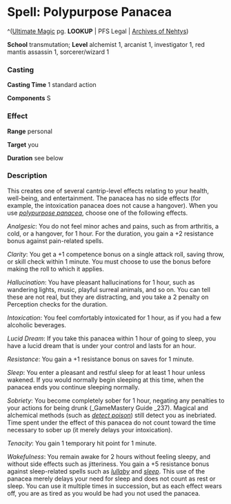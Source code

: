 # Spell: Polypurpose Panacea

^([Ultimate Magic][ss-polypurpose-panacea] pg. **LOOKUP** | PFS Legal | [Archives of Nehtys][sn-polypurpose-panacea])

**School** transmutation; **Level** alchemist 1, arcanist 1, investigator 1, red mantis assassin 1, sorcerer/wizard 1

### Casting

**Casting Time** 1 standard action  

**Components** S

### Effect

**Range** personal  

**Target** you  

**Duration** see below

### Description

This creates one of several cantrip-level effects relating to your health, well-being, and entertainment. The panacea has no side effects (for example, the intoxication panacea does not cause a hangover). When you use _[polypurpose panacea]_, choose one of the following effects.  

_Analgesic_: You do not feel minor aches and pains, such as from arthritis, a cold, or a hangover, for 1 hour. For the duration, you gain a +2 resistance bonus against pain-related spells.  

_Clarity_: You get a +1 competence bonus on a single attack roll, saving throw, or skill check within 1 minute. You must choose to use the bonus before making the roll to which it applies.  

_Hallucination_: You have pleasant hallucinations for 1 hour, such as wandering lights, music, playful surreal animals, and so on. You can tell these are not real, but they are distracting, and you take a 2 penalty on Perception checks for the duration.  

_Intoxication_: You feel comfortably intoxicated for 1 hour, as if you had a few alcoholic beverages.  

_Lucid Dream_: If you take this panacea within 1 hour of going to sleep, you have a lucid dream that is under your control and lasts for an hour.  

_Resistance_: You gain a +1 resistance bonus on saves for 1 minute.  

_Sleep_: You enter a pleasant and restful sleep for at least 1 hour unless wakened. If you would normally begin sleeping at this time, when the panacea ends you continue sleeping normally.  

_Sobriety_: You become completely sober for 1 hour, negating any penalties to your actions for being drunk (_GameMastery Guide _237). Magical and alchemical methods (such as _[detect poison]_) still detect you as inebriated. Time spent under the effect of this panacea do not count toward the time necessary to sober up (it merely delays your intoxication).  

_Tenacity_: You gain 1 temporary hit point for 1 minute.  

_Wakefulness_: You remain awake for 2 hours without feeling sleepy, and without side effects such as jitteriness. You gain a +5 resistance bonus against sleep-related spells such as _[lullaby]_ and _[sleep]_. This use of the panacea merely delays your need for sleep and does not count as rest or sleep. You can use it multiple times in succession, but as each effect wears off, you are as tired as you would be had you not used the panacea.

[ss-polypurpose-panacea]: http://paizo.com/pathfinderRPG/v57
[sn-polypurpose-panacea]: http://www.archivesofnethys.com/SpellDisplay.aspx?ItemName=Polypurpose%20Panacea
[lullaby]: http://www.archivesofnethys.com/SpellDisplay.aspx?ItemName=lullaby
[polypurpose panacea]: http://www.archivesofnethys.com/SpellDisplay.aspx?ItemName=polypurpose%20panacea
[detect poison]: http://www.archivesofnethys.com/SpellDisplay.aspx?ItemName=detect%20poison
[sleep]: http://www.archivesofnethys.com/SpellDisplay.aspx?ItemName=sleep